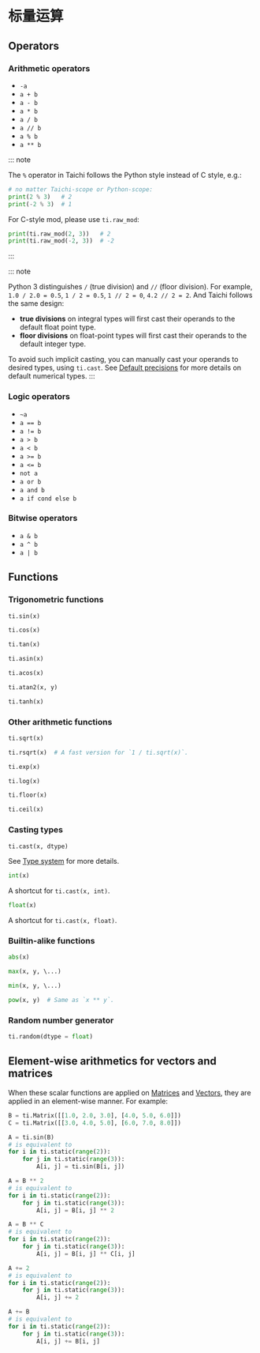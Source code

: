 # 标量运算

## Operators

### Arithmetic operators

- `-a`
- `a + b`
- `a - b`
- `a * b`
- `a / b`
- `a // b`
- `a % b`
- `a ** b`

::: note

The `%` operator in Taichi follows the Python style instead of C style,
e.g.:

```python
# no matter Taichi-scope or Python-scope:
print(2 % 3)   # 2
print(-2 % 3)  # 1
```

For C-style mod, please use `ti.raw_mod`:

```python
print(ti.raw_mod(2, 3))   # 2
print(ti.raw_mod(-2, 3))  # -2
```

:::

::: note

Python 3 distinguishes `/` (true division) and `//` (floor division).
For example, `1.0 / 2.0 = 0.5`, `1 / 2 = 0.5`, `1 // 2 = 0`,
`4.2 // 2 = 2`. And Taichi follows the same design:

- **true divisions** on integral types will first cast their
  operands to the default float point type.
- **floor divisions** on float-point types will first cast their
  operands to the default integer type.

To avoid such implicit casting, you can manually cast your operands to
desired types, using `ti.cast`. See
[Default precisions](../basic/type.md#default-precisions) for more details on
default numerical types.
:::

### Logic operators

- `~a`
- `a == b`
- `a != b`
- `a > b`
- `a < b`
- `a >= b`
- `a <= b`
- `not a`
- `a or b`
- `a and b`
- `a if cond else b`

### Bitwise operators

- `a & b`
- `a ^ b`
- `a | b`

## Functions

### Trigonometric functions

```python
ti.sin(x)

ti.cos(x)

ti.tan(x)

ti.asin(x)

ti.acos(x)

ti.atan2(x, y)

ti.tanh(x)
```

### Other arithmetic functions

```python
ti.sqrt(x)

ti.rsqrt(x)  # A fast version for `1 / ti.sqrt(x)`.

ti.exp(x)

ti.log(x)

ti.floor(x)

ti.ceil(x)
```

### Casting types

```python
ti.cast(x, dtype)
```

See [Type system](../basic/type.md#type-system) for more details.

```python
int(x)
```

A shortcut for `ti.cast(x, int)`.

```python
float(x)
```

A shortcut for `ti.cast(x, float)`.

### Builtin-alike functions

```python
abs(x)

max(x, y, \...)

min(x, y, \...)

pow(x, y)  # Same as `x ** y`.
```

### Random number generator

```python
ti.random(dtype = float)
```

## Element-wise arithmetics for vectors and matrices

When these scalar functions are applied on [Matrices](./matrix.md) and [Vectors](./vector.md), they are applied in an element-wise manner. For example:

```python
B = ti.Matrix([[1.0, 2.0, 3.0], [4.0, 5.0, 6.0]])
C = ti.Matrix([[3.0, 4.0, 5.0], [6.0, 7.0, 8.0]])

A = ti.sin(B)
# is equivalent to
for i in ti.static(range(2)):
    for j in ti.static(range(3)):
        A[i, j] = ti.sin(B[i, j])

A = B ** 2
# is equivalent to
for i in ti.static(range(2)):
    for j in ti.static(range(3)):
        A[i, j] = B[i, j] ** 2

A = B ** C
# is equivalent to
for i in ti.static(range(2)):
    for j in ti.static(range(3)):
        A[i, j] = B[i, j] ** C[i, j]

A += 2
# is equivalent to
for i in ti.static(range(2)):
    for j in ti.static(range(3)):
        A[i, j] += 2

A += B
# is equivalent to
for i in ti.static(range(2)):
    for j in ti.static(range(3)):
        A[i, j] += B[i, j]
```
